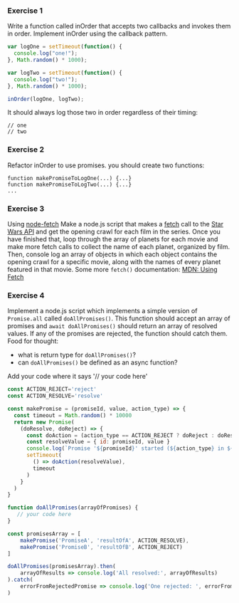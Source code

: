 ### Exercise 1
Write a function called inOrder that accepts two callbacks and invokes them in order. Implement inOrder using the callback pattern.
```javascript
var logOne = setTimeout(function() {
  console.log("one!");
}, Math.random() * 1000);

var logTwo = setTimeout(function() {
  console.log("two!");
}, Math.random() * 1000);

inOrder(logOne, logTwo);
```

It should always log those two in order regardless of their timing:
```
// one
// two
```

### Exercise 2
Refactor inOrder to use promises.
you should create two functions:
```
function makePromiseToLogOne(...) {...}
function makePromiseToLogTwo(...) {...}
...
```




### Exercise 3
Using [node-fetch](https://humanwhocodes.com/snippets/2019/01/nodejs-medium-api-fetch/)
Make a node.js script that makes a [fetch](https://developer.mozilla.org/en-US/docs/Web/API/Fetch_API/Using_Fetch) call to the [Star Wars API](https://swapi.co/) and get the opening crawl for each film in the series. Once you have finished that, loop through the array of planets for each movie and make more fetch calls to collect the name of each planet, organized by film. Then, console log an array of objects in which each object contains the opening crawl for a specific movie, along with the names of every planet featured in that movie.
Some more ```fetch()``` documentation: [MDN: Using Fetch](https://developer.mozilla.org/en-US/docs/Web/API/Fetch_API/Using_Fetch)

### Exercise 4
Implement a node.js script which implements a simple version of ```Promise.all``` called ```doAllPromises()```. 
This function should accept an array of promises and ```await doAllPromises()``` should return an array of resolved values. If any of the promises are rejected, the function should catch them.
Food for thought: 
- what is return type for ```doAllPromises()```? 
- can ```doAllPromises()``` be defined as an async function?

Add your code where it says '// your code here'

```javascript
const ACTION_REJECT='reject'
const ACTION_RESOLVE='resolve'

const makePromise = (promiseId, value, action_type) => {
  const timeout = Math.random() * 10000
  return new Promise(
    (doResolve, doReject) => {
      const doAction = (action_type == ACTION_REJECT ? doReject : doResolve)
      const resolveValue = { id: promiseId, value }
      console.log(`Promise '${promiseId}' started (${action_type} in ${timeout}ms)`)
      setTimeout(
        () => doAction(resolveValue),
        timeout
      )
    }
  )
}

function doAllPromises(arrayOfPromises) {
   // your code here
}

const promisesArray = [
    makePromise('PromiseA', 'resultOfA', ACTION_RESOLVE), 
    makePromise('PromiseB', 'resultOfB', ACTION_REJECT)
]

doAllPromises(promisesArray).then(
    arrayOfResults => console.log('All resolved:', arrayOfResults)
).catch(
    errorFromRejectedPromise => console.log('One rejected: ', errorFromRejectedPromise)
)
```
```
